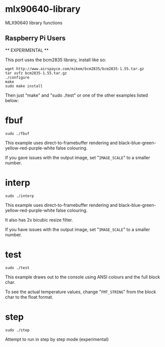 # mlx90640-library
MLX90640 library functions

## Raspberry Pi Users

** EXPERIMENTAL **

This port uses the bcm2835 library, install like so:

```text
wget http://www.airspayce.com/mikem/bcm2835/bcm2835-1.55.tar.gz
tar xvfz bcm2835-1.55.tar.gz
./configure
make
sudo make install
```

Then just "make" and "sudo ./test" or one of the other examples listed below:

# fbuf

```
sudo ./fbuf
```

This example uses direct-to-framebuffer rendering and black-blue-green-yellow-red-purple-white false colouring.

If you gave issues with the output image, set "`IMAGE_SCALE`" to a smaller number.

# interp

```
sudo ./interp
```

This example uses direct-to-framebuffer rendering and black-blue-green-yellow-red-purple-white false colouring.

It also has 2x bicubic resize filter.

If you have issues with the output image, set "`IMAGE_SCALE`" to a smaller number.

# test


```
sudo ./test
```

This example draws out to the console using ANSI colours and the full block char.

To see the actual temperature values, change "`FMT_STRING`" from the block char to the float format.

# step

```
sudo ./step
```

Attempt to run in step by step mode (experimental)

